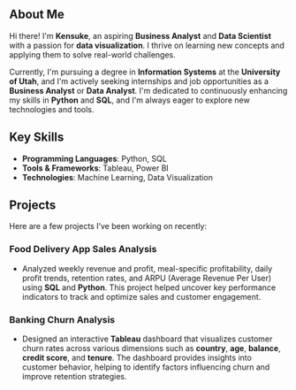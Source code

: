 ## About Me

Hi there! I'm **Kensuke**, an aspiring **Business Analyst** and **Data Scientist** with a passion for **data visualization**. I thrive on learning new concepts and applying them to solve real-world challenges.

Currently, I'm pursuing a degree in **Information Systems** at the **University of Utah**, and I'm actively seeking internships and job opportunities as a **Business Analyst** or **Data Analyst**. I'm dedicated to continuously enhancing my skills in **Python** and **SQL**, and I'm always eager to explore new technologies and tools.

## Key Skills

- **Programming Languages**: Python, SQL  
- **Tools & Frameworks**: Tableau, Power BI  
- **Technologies**: Machine Learning, Data Visualization

## Projects

Here are a few projects I’ve been working on recently:

### Food Delivery App Sales Analysis

- Analyzed weekly revenue and profit, meal-specific profitability, daily profit trends, retention rates, and ARPU (Average Revenue Per User) using **SQL** and **Python**. This project helped uncover key performance indicators to track and optimize sales and customer engagement.

### Banking Churn Analysis

- Designed an interactive **Tableau** dashboard that visualizes customer churn rates across various dimensions such as **country**, **age**, **balance**, **credit score**, and **tenure**. The dashboard provides insights into customer behavior, helping to identify factors influencing churn and improve retention strategies.
